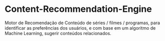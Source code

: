 # Content-Recommendation-Engine
Motor de Recomendação de Conteúdo de séries / filmes / programas, para identificar as preferências dos usuários, e com base em um algoritmo de Machine Learning, sugerir conteúdos relacionados.
